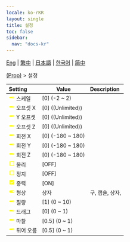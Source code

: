 ```yaml
---
locale: ko-rKR
layout: single
title: 설정
toc: false
sidebar:
  nav: "docs-kr"
---
```

[Eng](/dancexr/menu/2025.4/prop/settings) | [繁中](/tw/dancexr/menu/2025.4/prop/settings) | [日本語](/jp/dancexr/menu/2025.4/prop/settings) | [한국어](/kr/dancexr/menu/2025.4/prop/settings) | [简中](/zh/dancexr/menu/2025.4/prop/settings)

[(Prop)](../menu#(Prop)) > 설정



| Setting | Value | Description |
| :--- | --- | :--- |
|<nobr><img src="/images/icon/ic_slider.png" alt="slider icon"/> 스케일</nobr>| [0] (-2 ~ 2) | 
|<nobr><img src="/images/icon/ic_slider.png" alt="slider icon"/> 오프셋 X</nobr>| [0] ((Unlimited)) | 
|<nobr><img src="/images/icon/ic_slider.png" alt="slider icon"/> Y 오프셋</nobr>| [0] ((Unlimited)) | 
|<nobr><img src="/images/icon/ic_slider.png" alt="slider icon"/> 오프셋 Z</nobr>| [0] ((Unlimited)) | 
|<nobr><img src="/images/icon/ic_slider.png" alt="slider icon"/> 회전 X</nobr>| [0] (-180 ~ 180) | 
|<nobr><img src="/images/icon/ic_slider.png" alt="slider icon"/> 회전 Y</nobr>| [0] (-180 ~ 180) | 
|<nobr><img src="/images/icon/ic_slider.png" alt="slider icon"/> 회전 Z</nobr>| [0] (-180 ~ 180) | 
|<nobr><img src="/images/icon/ic_check_off.png" alt="check off icon"/> 물리</nobr>| [OFF] | 
|<nobr><img src="/images/icon/ic_check_off.png" alt="check off icon"/> 정지</nobr>| [OFF] | 
|<nobr><img src="/images/icon/ic_check_on.png" alt="check on icon"/> 중력</nobr>| [ON] | 
|<nobr><img src="/images/icon/ic_toggle_on.png" alt="toggle on icon"/> 형상</nobr>| 상자 | 구, 캡슐, 상자, 
|<nobr><img src="/images/icon/ic_slider.png" alt="slider icon"/> 질량</nobr>| [1] (0 ~ 10) | 
|<nobr><img src="/images/icon/ic_slider.png" alt="slider icon"/> 드래그</nobr>| [0] (0 ~ 1) | 
|<nobr><img src="/images/icon/ic_slider.png" alt="slider icon"/> 마찰</nobr>| [0.5] (0 ~ 1) | 
|<nobr><img src="/images/icon/ic_slider.png" alt="slider icon"/> 튀어 오름</nobr>| [0.5] (0 ~ 1) | 
